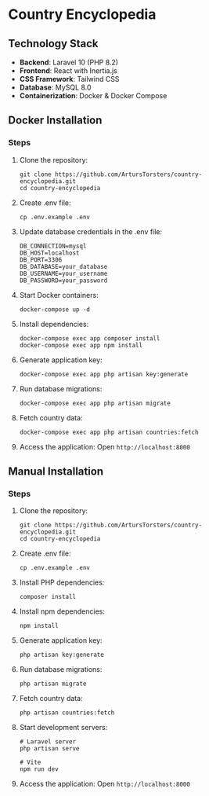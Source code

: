 # Country Encyclopedia

## Technology Stack

- **Backend**: Laravel 10 (PHP 8.2)
- **Frontend**: React with Inertia.js
- **CSS Framework**: Tailwind CSS
- **Database**: MySQL 8.0
- **Containerization**: Docker & Docker Compose

## Docker Installation

### Steps

1. Clone the repository:
   ```
   git clone https://github.com/ArtursTorsters/country-encyclopedia.git
   cd country-encyclopedia
   ```

2. Create .env file:
   ```
   cp .env.example .env
   ```

3. Update database credentials in the .env file:
   ```
   DB_CONNECTION=mysql
   DB_HOST=localhost
   DB_PORT=3306
   DB_DATABASE=your_database
   DB_USERNAME=your_username
   DB_PASSWORD=your_password
   ```

4. Start Docker containers:
   ```
   docker-compose up -d
   ```

5. Install dependencies:
   ```
   docker-compose exec app composer install
   docker-compose exec app npm install
   ```

6. Generate application key:
   ```
   docker-compose exec app php artisan key:generate
   ```

7. Run database migrations:
   ```
   docker-compose exec app php artisan migrate
   ```

8. Fetch country data:
   ```
   docker-compose exec app php artisan countries:fetch
   ```

9. Access the application:
   Open `http://localhost:8000`

## Manual Installation

### Steps

1. Clone the repository:
   ```
   git clone https://github.com/ArtursTorsters/country-encyclopedia.git
   cd country-encyclopedia
   ```

2. Create .env file:
   ```
   cp .env.example .env
   ```

3. Install PHP dependencies:
   ```
   composer install
   ```

4. Install npm dependencies:
   ```
   npm install
   ```

5. Generate application key:
   ```
   php artisan key:generate
   ```

6. Run database migrations:
   ```
   php artisan migrate
   ```

7. Fetch country data:
   ```
   php artisan countries:fetch
   ```

8. Start development servers:
   ```
   # Laravel server
   php artisan serve

   # Vite
   npm run dev
   ```

9. Access the application:
   Open `http://localhost:8000`

